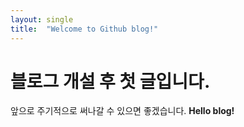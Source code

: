 ```yaml
---
layout: single
title:  "Welcome to Github blog!"
---
```


# 블로그 개설 후 첫 글입니다.

앞으로 주기적으로 써나갈 수 있으면 좋겠습니다.
**Hello blog!**
